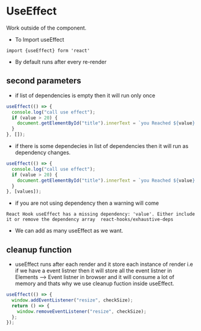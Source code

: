 # UseEffect

Work outside of the component.

- To Import useEffect

```JSX
import {useEffect} form 'react'
```

- By default runs after every re-render

## second parameters

- if list of dependencies is empty then it will run only once

```jsx
useEffect(() => {
  console.log("call use effect");
  if (value > 20) {
    document.getElementById("title").innerText = `you Reached ${value} `;
  }
}, []);
```

- if there is some dependecies in list of dependencies then it will run as dependency changes.

```jsx
useEffect(() => {
  console.log("call use effect");
  if (value > 20) {
    document.getElementById("title").innerText = `you Reached ${value} `;
  }
}, [values]);
```

- if you are not using dependency then a warning will come

```
React Hook useEffect has a missing dependency: 'value'. Either include it or remove the dependency array  react-hooks/exhaustive-deps
```

- We can add as many useEffect as we want.

## cleanup function

- useEffect runs after each render and it store each instance of render i.e if we have a event listner then it will store all the event listner in Elements --> Event listner in browser and it will consume a lot of memory and thats why we use cleanup fuction inside useEffect.

```jsx
useEffect(() => {
  window.addEventListener("resize", checkSize);
  return () => {
    window.removeEventListener("resize", checkSize);
  };
});
```
